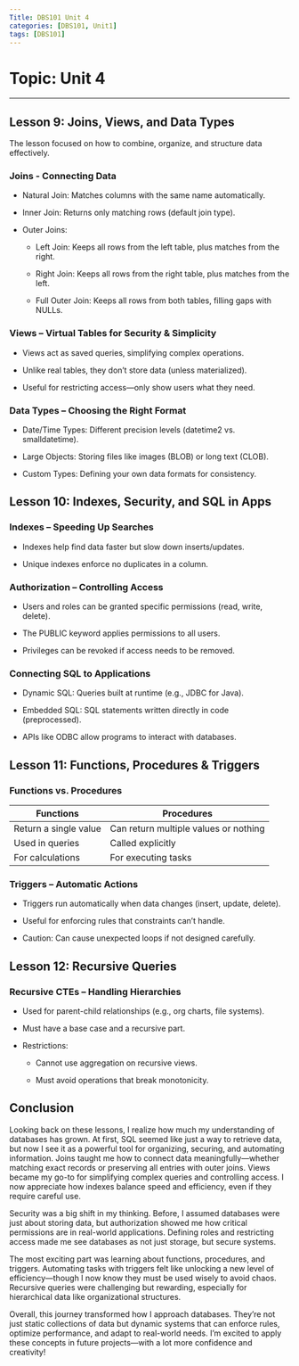 ```yaml
---
Title: DBS101 Unit 4
categories: [DBS101, Unit1]
tags: [DBS101]
---
```


# Topic: Unit 4
----

##  Lesson 9: Joins, Views, and Data Types
   The lesson focused on how to combine, organize, and structure data effectively.

### Joins - Connecting Data

   - Natural Join: Matches columns with the same name automatically.

   - Inner Join: Returns only matching rows (default join type).

   -  Outer Joins:

      - Left Join: Keeps all rows from the left table, plus matches from the right.

      - Right Join: Keeps all rows from the right table, plus matches from the left.

      - Full Outer Join: Keeps all rows from both tables, filling gaps with NULLs.

### Views – Virtual Tables for Security & Simplicity
   - Views act as saved queries, simplifying complex operations.

   -  Unlike real tables, they don’t store data (unless materialized).

   -  Useful for restricting access—only show users what they need.


### Data Types – Choosing the Right Format
   - Date/Time Types: Different precision levels (datetime2 vs. smalldatetime).

   - Large Objects: Storing files like images (BLOB) or long text (CLOB).

   - Custom Types: Defining your own data formats for consistency.


## Lesson 10: Indexes, Security, and SQL in Apps
### Indexes – Speeding Up Searches
- Indexes help find data faster but slow down inserts/updates.

- Unique indexes enforce no duplicates in a column.

### Authorization – Controlling Access
- Users and roles can be granted specific permissions (read, write, delete).

- The PUBLIC keyword applies permissions to all users.

- Privileges can be revoked if access needs to be removed.

### Connecting SQL to Applications
- Dynamic SQL: Queries built at runtime (e.g., JDBC for Java).

- Embedded SQL: SQL statements written directly in code (preprocessed).

- APIs like ODBC allow programs to interact with databases.

## Lesson 11: Functions, Procedures & Triggers
### Functions vs. Procedures

| Functions            | Procedures                     |
|----------------------|--------------------------------|
| Return a single value | Can return multiple values or nothing |
| Used in queries      | Called explicitly              |
| For calculations     | For executing tasks            |

### Triggers – Automatic Actions
- Triggers run automatically when data changes (insert, update, delete).

- Useful for enforcing rules that constraints can’t handle.

- Caution: Can cause unexpected loops if not designed carefully.


## Lesson 12: Recursive Queries
### Recursive CTEs – Handling Hierarchies
- Used for parent-child relationships (e.g., org charts, file systems).

- Must have a base case and a recursive part.

- Restrictions:

   - Cannot use aggregation on recursive views.

   - Must avoid operations that break monotonicity.




## Conclusion
Looking back on these lessons, I realize how much my understanding of databases has grown. At first, SQL seemed like just a way to retrieve data, but now I see it as a powerful tool for organizing, securing, and automating information.
Joins taught me how to connect data meaningfully—whether matching exact records or preserving all entries with outer joins. Views became my go-to for simplifying complex queries and controlling access. I now appreciate how indexes balance speed and efficiency, even if they require careful use.

Security was a big shift in my thinking. Before, I assumed databases were just about storing data, but authorization showed me how critical permissions are in real-world applications. Defining roles and restricting access made me see databases as not just storage, but secure systems.

The most exciting part was learning about functions, procedures, and triggers. Automating tasks with triggers felt like unlocking a new level of efficiency—though I now know they must be used wisely to avoid chaos. Recursive queries were challenging but rewarding, especially for hierarchical data like organizational structures.

Overall, this journey transformed how I approach databases. They’re not just static collections of data but dynamic systems that can enforce rules, optimize performance, and adapt to real-world needs. I’m excited to apply these concepts in future projects—with a lot more confidence and creativity!